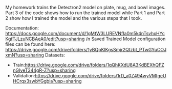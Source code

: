 
My homework trains the Detectron2 model on plate, mug, and bowl images.  Part 3 of the code shows how to run the trained model while Part 1 and Part 2 show how I trained the model and the various steps that I took.



Documentation: https://docs.google.com/document/d/1gMtW3LUREVNfIa0m5k4nTsvhxHYcKgfTJLzuNCBAeA0/edit?usp=sharing /n
Saved Trained Model configuration files can be found here:  https://drive.google.com/drive/folders/1yBQpKlKgsSmjr2Qtzbt_PTwGYuCOJxmN?usp=sharing 
Datasets:
 - Train:https://drive.google.com/drive/folders/1qQhKXdU8A3KdBEXhQFZnGIveT344gR-Z?usp=sharing
 - Validation:https://drive.google.com/drive/folders/1rD_a0Z494wyVMtgeUHCrqx3swbYGgbia?usp=sharing 
 

